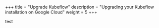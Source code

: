 +++
title = "Upgrade Kubeflow"
description = "Upgrading your Kubeflow installation on Google Cloud"
weight = 5
+++

test
